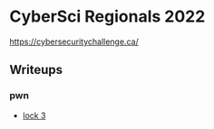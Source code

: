 # CyberSci Regionals 2022

https://cybersecuritychallenge.ca/

## Writeups

### pwn

 - [lock 3](./pwn/lock3)

